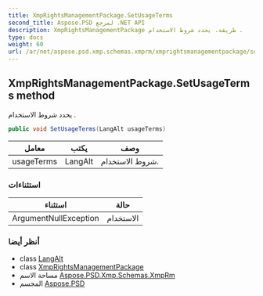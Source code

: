 ```yaml
---
title: XmpRightsManagementPackage.SetUsageTerms
second_title: Aspose.PSD لمرجع .NET API
description: XmpRightsManagementPackage طريقة. يحدد شروط الاستخدام .
type: docs
weight: 60
url: /ar/net/aspose.psd.xmp.schemas.xmprm/xmprightsmanagementpackage/setusageterms/
---
```

## XmpRightsManagementPackage.SetUsageTerms method

يحدد شروط الاستخدام .

```csharp
public void SetUsageTerms(LangAlt usageTerms)
```

| معامل | يكتب | وصف |
| --- | --- | --- |
| usageTerms | LangAlt | شروط الاستخدام. |

### استثناءات

| استثناء | حالة |
| --- | --- |
| ArgumentNullException | الاستخدام |

### أنظر أيضا

* class [LangAlt](../../../aspose.psd.xmp/langalt/)
* class [XmpRightsManagementPackage](../)
* مساحة الاسم [Aspose.PSD.Xmp.Schemas.XmpRm](../../xmprightsmanagementpackage/)
* المجسم [Aspose.PSD](../../../)



